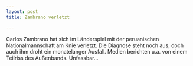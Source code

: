 ```yaml
---
layout: post
title: Zambrano verletzt

---
```


Carlos Zambrano hat sich im Länderspiel mit der peruanischen Nationalmannschaft am Knie verletzt. Die Diagnose steht noch aus, doch auch ihm droht ein monatelanger Ausfall. Medien berichten u.a. von einem Teilriss des Außenbands. Unfassbar...



